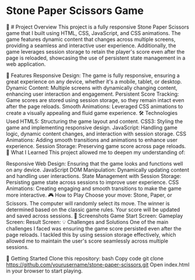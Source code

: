 
# Stone Paper Scissors Game

🚀 # Project Overview
This project is a fully responsive Stone Paper Scissors game that I built using HTML, CSS, JavaScript, and CSS animations. The game features dynamic content that changes across multiple screens, providing a seamless and interactive user experience. Additionally, the game leverages session storage to retain the player's score even after the page is reloaded, showcasing the use of persistent state management in a web application.

🌟 Features
Responsive Design: The game is fully responsive, ensuring a great experience on any device, whether it's a mobile, tablet, or desktop.
Dynamic Content: Multiple screens with dynamically changing content, enhancing user interaction and engagement.
Persistent Score Tracking: Game scores are stored using session storage, so they remain intact even after the page reloads.
Smooth Animations: Leveraged CSS animations to create a visually appealing and fluid game experience.
🛠️ Technologies Used
HTML5: Structuring the game layout and content.
CSS3: Styling the game and implementing responsive design.
JavaScript: Handling game logic, dynamic content changes, and interaction with session storage.
CSS Animations: Adding smooth transitions and animations to enhance user experience.
Session Storage: Preserving game score across page reloads.
🧠 What I Learned
This project allowed me to deepen my understanding of:

Responsive Web Design: Ensuring that the game looks and functions well on any device.
JavaScript DOM Manipulation: Dynamically updating content and handling user interactions.
State Management with Session Storage: Persisting game state across sessions to improve user experience.
CSS Animations: Creating engaging and smooth transitions to make the game more interactive.
🎮 How to Play
Choose your move: Stone, Paper, or Scissors.
The computer will randomly select its move.
The winner is determined based on the classic game rules.
Your score will be updated and saved across sessions.
📸 Screenshots
Game Start Screen:
Gameplay Screen:
Result Screen:
💡 Challenges and Solutions
One of the main challenges I faced was ensuring the game score persisted even after the page reloads. I tackled this by using session storage effectively, which allowed me to maintain the user's score seamlessly across multiple sessions.

🚀 Getting Started
Clone this repository:
bash
Copy code
git clone https://github.com/yourusername/stone-paper-scissors.git
Open index.html in your browser to start playing.
